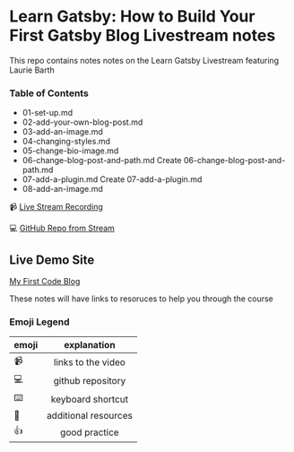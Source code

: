 # Learn Gatsby: How to Build Your First Gatsby Blog Livestream notes

This repo contains notes notes on the Learn Gatsby Livestream featuring Laurie Barth

### Table of Contents

* 01-set-up.md
* 02-add-your-own-blog-post.md
* 03-add-an-image.md	
* 04-changing-styles.md	
* 05-change-bio-image.md	
* 06-change-blog-post-and-path.md	Create 06-change-blog-post-and-path.md	
* 07-add-a-plugin.md	Create 07-add-a-plugin.md
* 08-add-an-image.md


📹  [Live Stream Recording](https://www.youtube.com/watch?v=xJVHWhO9bJY)

💻  [GitHub Repo from Stream](https://github.com/gatsby-inc/webinar-my-first-code-blog)




## Live Demo Site

[My First Code Blog](https://my-first-code-blog.netlify.app/)


These notes will have links to resoruces to help you through the course

### Emoji Legend

| emoji| explanation              |
| -----|:------------------------:|
| 📹   | links to the video|
| 💻   | github repository        |
| ⌨️    | keyboard shortcut        |
| 🤔   | additional resources     |
| 👍   | good practice            |




